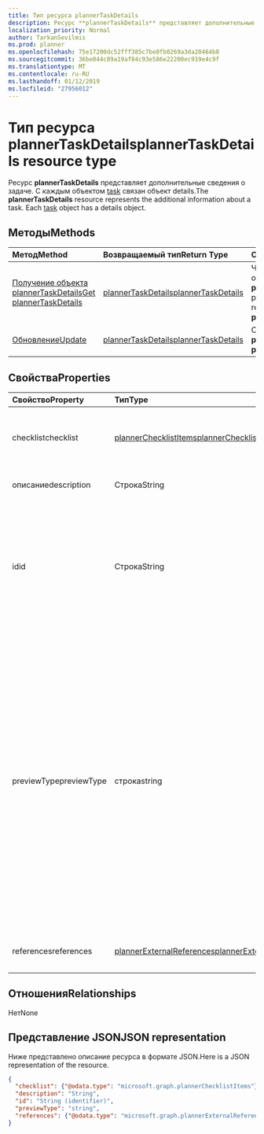 ```yaml
---
title: Тип ресурса plannerTaskDetails
description: Ресурс **plannerTaskDetails** представляет дополнительные сведения о задаче. С каждым объектом task связан объект details.
localization_priority: Normal
author: TarkanSevilmis
ms.prod: planner
ms.openlocfilehash: 75e17200dc52fff385c7be8fb0269a3da20464b8
ms.sourcegitcommit: 36be044c89a19af84c93e586e22200ec919e4c9f
ms.translationtype: MT
ms.contentlocale: ru-RU
ms.lasthandoff: 01/12/2019
ms.locfileid: "27956012"
---
```

# <a name="plannertaskdetails-resource-type"></a><span data-ttu-id="11ee0-104">Тип ресурса plannerTaskDetails</span><span class="sxs-lookup"><span data-stu-id="11ee0-104">plannerTaskDetails resource type</span></span>

<span data-ttu-id="11ee0-p102">Ресурс **plannerTaskDetails** представляет дополнительные сведения о задаче. С каждым объектом [task](plannertask.md) связан объект details.</span><span class="sxs-lookup"><span data-stu-id="11ee0-p102">The **plannerTaskDetails** resource represents the additional information about a task. Each [task](plannertask.md) object has a details object.</span></span>


## <a name="methods"></a><span data-ttu-id="11ee0-107">Методы</span><span class="sxs-lookup"><span data-stu-id="11ee0-107">Methods</span></span>

| <span data-ttu-id="11ee0-108">Метод</span><span class="sxs-lookup"><span data-stu-id="11ee0-108">Method</span></span>           | <span data-ttu-id="11ee0-109">Возвращаемый тип</span><span class="sxs-lookup"><span data-stu-id="11ee0-109">Return Type</span></span>    |<span data-ttu-id="11ee0-110">Описание</span><span class="sxs-lookup"><span data-stu-id="11ee0-110">Description</span></span>|
|:---------------|:--------|:----------|
|[<span data-ttu-id="11ee0-111">Получение объекта plannerTaskDetails</span><span class="sxs-lookup"><span data-stu-id="11ee0-111">Get plannerTaskDetails</span></span>](../api/plannertaskdetails-get.md) | [<span data-ttu-id="11ee0-112">plannerTaskDetails</span><span class="sxs-lookup"><span data-stu-id="11ee0-112">plannerTaskDetails</span></span>](plannertaskdetails.md) |<span data-ttu-id="11ee0-113">Чтение свойств и отношений объекта **plannerTaskDetails**.</span><span class="sxs-lookup"><span data-stu-id="11ee0-113">Read properties and relationships of **plannerTaskDetails** object.</span></span>|
|[<span data-ttu-id="11ee0-114">Обновление</span><span class="sxs-lookup"><span data-stu-id="11ee0-114">Update</span></span>](../api/plannertaskdetails-update.md) | [<span data-ttu-id="11ee0-115">plannerTaskDetails</span><span class="sxs-lookup"><span data-stu-id="11ee0-115">plannerTaskDetails</span></span>](plannertaskdetails.md)    |<span data-ttu-id="11ee0-116">Обновление объекта **plannerTaskDetails**.</span><span class="sxs-lookup"><span data-stu-id="11ee0-116">Update **plannerTaskDetails** object.</span></span> |

## <a name="properties"></a><span data-ttu-id="11ee0-117">Свойства</span><span class="sxs-lookup"><span data-stu-id="11ee0-117">Properties</span></span>
| <span data-ttu-id="11ee0-118">Свойство</span><span class="sxs-lookup"><span data-stu-id="11ee0-118">Property</span></span>     | <span data-ttu-id="11ee0-119">Тип</span><span class="sxs-lookup"><span data-stu-id="11ee0-119">Type</span></span>   |<span data-ttu-id="11ee0-120">Описание</span><span class="sxs-lookup"><span data-stu-id="11ee0-120">Description</span></span>|
|:---------------|:--------|:----------|
|<span data-ttu-id="11ee0-121">checklist</span><span class="sxs-lookup"><span data-stu-id="11ee0-121">checklist</span></span>|[<span data-ttu-id="11ee0-122">plannerChecklistItems</span><span class="sxs-lookup"><span data-stu-id="11ee0-122">plannerChecklistItems</span></span>](plannerchecklistitems.md)|<span data-ttu-id="11ee0-123">Коллекция элементов контрольного списка задачи.</span><span class="sxs-lookup"><span data-stu-id="11ee0-123">The collection of checklist items on the task.</span></span>|
|<span data-ttu-id="11ee0-124">описание</span><span class="sxs-lookup"><span data-stu-id="11ee0-124">description</span></span>|<span data-ttu-id="11ee0-125">Строка</span><span class="sxs-lookup"><span data-stu-id="11ee0-125">String</span></span>|<span data-ttu-id="11ee0-126">Описание задачи.</span><span class="sxs-lookup"><span data-stu-id="11ee0-126">Description of the task</span></span>|
|<span data-ttu-id="11ee0-127">id</span><span class="sxs-lookup"><span data-stu-id="11ee0-127">id</span></span>|<span data-ttu-id="11ee0-128">Строка</span><span class="sxs-lookup"><span data-stu-id="11ee0-128">String</span></span>| <span data-ttu-id="11ee0-129">Только для чтения.</span><span class="sxs-lookup"><span data-stu-id="11ee0-129">Read-only.</span></span> <span data-ttu-id="11ee0-130">Идентификатор сведения о задаче.</span><span class="sxs-lookup"><span data-stu-id="11ee0-130">ID of the task details.</span></span> <span data-ttu-id="11ee0-131">Это 28 знаков без учета регистра.</span><span class="sxs-lookup"><span data-stu-id="11ee0-131">It is 28 characters long and case-sensitive.</span></span> <span data-ttu-id="11ee0-132">[Формат](planner-identifiers-disclaimer.md) проверяются на службу.</span><span class="sxs-lookup"><span data-stu-id="11ee0-132">[Format validation](planner-identifiers-disclaimer.md) is done on the service.</span></span>|
|<span data-ttu-id="11ee0-133">previewType</span><span class="sxs-lookup"><span data-stu-id="11ee0-133">previewType</span></span>|<span data-ttu-id="11ee0-134">строка</span><span class="sxs-lookup"><span data-stu-id="11ee0-134">string</span></span>|<span data-ttu-id="11ee0-135">Задается тип предварительного просмотра, который появляется на задачу.</span><span class="sxs-lookup"><span data-stu-id="11ee0-135">This sets the type of preview that shows up on the task.</span></span> <span data-ttu-id="11ee0-136">Возможные значения: `automatic`, `noPreview`, `checklist`, `description`, `reference`.</span><span class="sxs-lookup"><span data-stu-id="11ee0-136">The possible values are: `automatic`, `noPreview`, `checklist`, `description`, `reference`.</span></span> <span data-ttu-id="11ee0-137">Если параметр имеет значение `automatic` отображаемой предварительного просмотра выбирается по приложению, просмотр задачи.</span><span class="sxs-lookup"><span data-stu-id="11ee0-137">When set to `automatic` the displayed preview is chosen by the app viewing the task.</span></span>|
|<span data-ttu-id="11ee0-138">references</span><span class="sxs-lookup"><span data-stu-id="11ee0-138">references</span></span>|[<span data-ttu-id="11ee0-139">plannerExternalReferences</span><span class="sxs-lookup"><span data-stu-id="11ee0-139">plannerExternalReferences</span></span>](plannerexternalreferences.md)|<span data-ttu-id="11ee0-140">Коллекция ссылок на задачу.</span><span class="sxs-lookup"><span data-stu-id="11ee0-140">The collection of references on the task.</span></span>|

## <a name="relationships"></a><span data-ttu-id="11ee0-141">Отношения</span><span class="sxs-lookup"><span data-stu-id="11ee0-141">Relationships</span></span>
<span data-ttu-id="11ee0-142">Нет</span><span class="sxs-lookup"><span data-stu-id="11ee0-142">None</span></span>


## <a name="json-representation"></a><span data-ttu-id="11ee0-143">Представление JSON</span><span class="sxs-lookup"><span data-stu-id="11ee0-143">JSON representation</span></span>
<span data-ttu-id="11ee0-144">Ниже представлено описание ресурса в формате JSON.</span><span class="sxs-lookup"><span data-stu-id="11ee0-144">Here is a JSON representation of the resource.</span></span>

<!--{
  "blockType": "resource",
  "optionalProperties": [],
  "baseType": "microsoft.graph.entity",
  "@odata.type": "microsoft.graph.plannerTaskDetails"
}-->

```json
{
  "checklist": {"@odata.type": "microsoft.graph.plannerChecklistItems"},
  "description": "String",
  "id": "String (identifier)",
  "previewType": "string",
  "references": {"@odata.type": "microsoft.graph.plannerExternalReferences"}
}

```

<!-- uuid: 8fcb5dbc-d5aa-4681-8e31-b001d5168d79
2015-10-25 14:57:30 UTC -->
<!-- {
  "type": "#page.annotation",
  "description": "plannerTaskDetails resource",
  "keywords": "",
  "section": "documentation",
  "tocPath": ""
}-->
